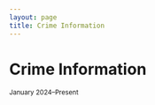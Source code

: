 ```yaml
---
layout: page
title: Crime Information
---
```


# Crime Information
<small>January 2024–Present</small>

<div style="max-width: 600px; margin: auto; padding-bottom: 40px;">
  <canvas id="donutChart" width="500" height="500"></canvas>
</div>

<script src="https://cdn.jsdelivr.net/npm/chart.js"></script>
<script src="https://cdn.jsdelivr.net/npm/chartjs-plugin-datalabels@2"></script>

<script>
  const ctx = document.getElementById('donutChart').getContext('2d');

  new Chart(ctx, {
    type: 'doughnut',
    data: {
      labels: [
        'Property Larceny/Theft',
        'Robbery',
        'Aggravated Assault',
        'Auto Theft',
        'Rape',
        'Homicide'
      ],
      datasets: [{
        data: [612, 415, 340, 253, 29, 1],
        backgroundColor: [
          '#6a0dad',
          '#ff6384',
          '#36a2eb',
          '#4bc0c0',
          '#ff9f40',
          '#e74c3c'
        ],
        borderColor: '#ffffff',
        borderWidth: 2
      }]
    },
    options: {
  layout: {
    padding: {
      top: 30,
      bottom: 80  // increased from 50 to 80 for more space below chart
    }
  },
  plugins: {
    legend: {
      position: 'bottom',
      align: 'center',
      labels: {
        boxWidth: 18,
        padding: 50,  // increased padding between legend items and chart
        font: {
          size: 13
        }
      }
    },
    datalabels: {
      formatter: (value) => value,
      color: '#000',
      anchor: 'end',
      align: 'end',
      offset: 10,
      font: {
        weight: 'bold',
        size: 14
      }
    }
  },
  cutout: '55%'
},
    plugins: [ChartDataLabels]
  });
</script>


